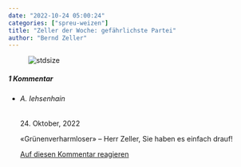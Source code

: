 ```yaml
---
date: "2022-10-24 05:00:24"
categories: ["spreu-weizen"]
title: "Zeller der Woche: gefährlichste Partei"
author: "Bernd Zeller"
---
```



<figure>
<img src="https://www.publicomag.com/wp-content/uploads/2022/10/gefährlichste-Partei.jpg" alt=stdsize>
</figure>


<!--more-->
<h5 class="comments-h">
1 Kommentar </h5>
<ul class="commentlist">
<li class="comment even thread-even depth-1 clearfix" id="li-comment-118781">
<h6 class="author">A. Iehsenhain</h6> <span class="date">24. Oktober, 2022</span>



«Grünenverharmloser» &#8211; Herr Zeller, Sie haben es einfach drauf!

<a rel="nofollow" class="comment-reply-link" href="#comment-118781" data-commentid="118781" data-postid="16248" data-belowelement="comment-118781" data-respondelement="respond" data-replyto="Antworte auf A. Iehsenhain" aria-label="Antworte auf A. Iehsenhain">Auf diesen Kommentar reagieren</a> 


</li>
</ul>
